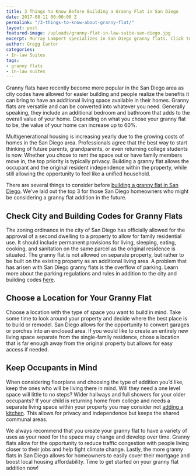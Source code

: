 ```yaml
---
title: 3 Things to Know Before Building a Granny Flat in San Diego
date: 2017-08-11 00:00:00 Z
permalink: "/3-things-to-know-about-granny-flat/"
layout: post
featured-image: /uploads/granny-flat-in-law-suite-san-diego.jpg
excerpt: Murray Lampert specializes in San Diego granny flats. Click to read more about the top things you need to know before you start building your granny flat.
author: Gregg Cantor
categories:
- In-law Suites
tags:
- granny flats
- in-law suites
---
```


Granny flats have recently become more popular in the San Diego area as city codes have allowed for easier building and people realize the benefits it can bring to have an additional living space available in their homes. Granny flats are versatile and can be converted into whatever you need. Generally speaking, they include an additional bedroom and bathroom that adds to the overall value of your home. Depending on what you chose your granny flat to be, the value of your home can increase up to 60%.

Multigenerational housing is increasing yearly due to the growing costs of homes in the San Diego area. Professionals agree that the best way to start thinking of future parents, grandparents, or even returning college students is now. Whether you chose to rent the space out or have family members move in, the top priority is typically privacy. Building a granny flat allows the occupant and the original resident independence within the property, while still allowing the opportunity to feel like a unified household.

There are several things to consider before [building a granny flat in San Diego](san-diego-in-law-suites). We've laid out the top 3 for those San Diego homeowners who might be considering a granny flat addition in the future.

## Check City and Building Codes for Granny Flats

The zoning ordinance in the city of San Diego has officially allowed for the approval of a second dwelling to a property to allow for family residential use. It should include permanent provisions for living, sleeping, eating, cooking, and sanitation on the same parcel as the original residence is situated. The granny flat is not allowed on separate property, but rather to be built on the existing property as an additional living area. A problem that has arisen with San Diego granny flats is the overflow of parking. Learn more about the parking regulations and rules in addition to the city and building codes [here](http://docs.sandiego.gov/municode/MuniCodeChapter14/Ch14Art01Division03.pdf).

## Choose a Location for Your Granny Flat

Choose a location with the type of space you want to build in mind. Take some time to look around your property and decide where the best place is to build or remodel. San Diego allows for the opportunity to convert garages or porches into an enclosed area. If you would like to create an entirely new living space separate from the single-family residence, chose a location that is far enough away from the original property but allows for easy access if needed.

## Keep Occupants in Mind

When considering floorplans and choosing the type of addition you’d like, keep the ones who will be living there in mind. Will they need a one level space will little to no steps? Wider hallways and full showers for your older occupants? If your child is returning home from college and needs a separate living space within your property you may consider not [adding a kitchen](/san-diego-kitchen-remodeling-services). This allows for privacy and independence but keeps the shared communal areas.

We always recommend that you create your granny flat to have a variety of uses as your need for the space may change and develop over time. Granny flats allow for the opportunity to reduce traffic congestion with people living closer to their jobs and help fight climate change. Lastly, the more granny flats in San Diego allows for homeowners to easily cover their mortgage and boost local housing affordability. Time to get started on your granny flat addition now!
